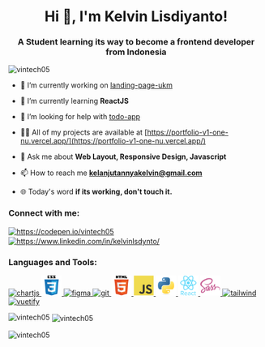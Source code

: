 <h1 align="center">Hi 👋, I'm Kelvin Lisdiyanto!</h1>
<h3 align="center">A Student learning its way to become a frontend developer from Indonesia</h3>

<p align="left"> <img src="https://komarev.com/ghpvc/?username=vintech05&label=Profile%20views&color=0e75b6&style=flat" alt="vintech05" /> </p>

- 🔭 I’m currently working on [landing-page-ukm](https://github.com/vintech05/landing-page-ukm)

- 🌱 I’m currently learning **ReactJS**

- 🤝 I’m looking for help with [todo-app](https://github.com/vintech05/todo-app)

- 👨‍💻 All of my projects are available at [https://portfolio-v1-one-nu.vercel.app/](https://portfolio-v1-one-nu.vercel.app/)

- 💬 Ask me about **Web Layout, Responsive Design, Javascript**

- 📫 How to reach me **kelanjutannyakelvin@gmail.com**

- 🌐 Today's word **if its working, don't touch it.**

<h3 align="left">Connect with me:</h3>
<p align="left">
<a href="https://codepen.io/https://codepen.io/vintech05" target="blank"><img align="center" src="https://raw.githubusercontent.com/rahuldkjain/github-profile-readme-generator/master/src/images/icons/Social/codepen.svg" alt="https://codepen.io/vintech05" height="30" width="40" /></a>
<a href="https://linkedin.com/in/https://www.linkedin.com/in/kelvinlsdynto/" target="blank"><img align="center" src="https://raw.githubusercontent.com/rahuldkjain/github-profile-readme-generator/master/src/images/icons/Social/linked-in-alt.svg" alt="https://www.linkedin.com/in/kelvinlsdynto/" height="30" width="40" /></a>
</p>

<h3 align="left">Languages and Tools:</h3>
<p align="left"> <a href="https://www.chartjs.org" target="_blank" rel="noreferrer"> <img src="https://www.chartjs.org/media/logo-title.svg" alt="chartjs" width="40" height="40"/> </a> <a href="https://www.w3schools.com/css/" target="_blank" rel="noreferrer"> <img src="https://raw.githubusercontent.com/devicons/devicon/master/icons/css3/css3-original-wordmark.svg" alt="css3" width="40" height="40"/> </a> <a href="https://www.figma.com/" target="_blank" rel="noreferrer"> <img src="https://www.vectorlogo.zone/logos/figma/figma-icon.svg" alt="figma" width="40" height="40"/> </a> <a href="https://git-scm.com/" target="_blank" rel="noreferrer"> <img src="https://www.vectorlogo.zone/logos/git-scm/git-scm-icon.svg" alt="git" width="40" height="40"/> </a> <a href="https://www.w3.org/html/" target="_blank" rel="noreferrer"> <img src="https://raw.githubusercontent.com/devicons/devicon/master/icons/html5/html5-original-wordmark.svg" alt="html5" width="40" height="40"/> </a> <a href="https://developer.mozilla.org/en-US/docs/Web/JavaScript" target="_blank" rel="noreferrer"> <img src="https://raw.githubusercontent.com/devicons/devicon/master/icons/javascript/javascript-original.svg" alt="javascript" width="40" height="40"/> </a> <a href="https://www.python.org" target="_blank" rel="noreferrer"> <img src="https://raw.githubusercontent.com/devicons/devicon/master/icons/python/python-original.svg" alt="python" width="40" height="40"/> </a> <a href="https://reactjs.org/" target="_blank" rel="noreferrer"> <img src="https://raw.githubusercontent.com/devicons/devicon/master/icons/react/react-original-wordmark.svg" alt="react" width="40" height="40"/> </a> <a href="https://sass-lang.com" target="_blank" rel="noreferrer"> <img src="https://raw.githubusercontent.com/devicons/devicon/master/icons/sass/sass-original.svg" alt="sass" width="40" height="40"/> </a> <a href="https://tailwindcss.com/" target="_blank" rel="noreferrer"> <img src="https://www.vectorlogo.zone/logos/tailwindcss/tailwindcss-icon.svg" alt="tailwind" width="40" height="40"/> </a> <a href="https://vuetifyjs.com/en/" target="_blank" rel="noreferrer"> <img src="https://bestofjs.org/logos/vuetify.svg" alt="vuetify" width="40" height="40"/> </a> </p>

<p><img align="left" src="https://github-readme-stats.vercel.app/api/top-langs?username=vintech05&show_icons=true&locale=en&layout=compact" alt="vintech05" /></p>

<p>&nbsp;<img align="center" src="https://github-readme-stats.vercel.app/api?username=vintech05&show_icons=true&locale=en" alt="vintech05" /></p>

<p><img align="center" src="https://github-readme-streak-stats.herokuapp.com/?user=vintech05&" alt="vintech05" /></p>
